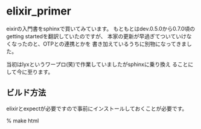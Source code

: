 elixir_primer
=============

eixirの入門書をsphinxで買いてみています。
もともとはdev.0.5.0から0.7.0頃のgetting startedを翻訳していたのですが、
本家の更新が早過ぎてついていけなくなったのと、OTPとの連携とかを
書き加えているうちに別物になってきました。

当初はlyxというワープロ(笑)で作業していましたがsphinxに乗り換え
ることにして今に至ります。

ビルド方法
----------

elixirとexpectが必要ですので事前にインストールしておくことが必要です。

% make html




